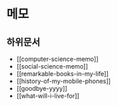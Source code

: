 # 메모

## 하위문서

- [[computer-science-memo]]
- [[social-science-memo]]
- [[remarkable-books-in-my-life]]
- [[history-of-my-mobile-phones]]
- [[goodbye-yyyy]]
- [[what-will-i-live-for]]

